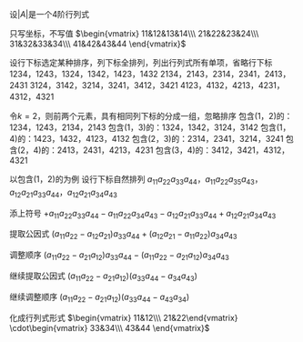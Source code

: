 设$|A|$是一个4阶行列式

只写坐标，不写值
$\begin{vmatrix}
11&12&13&14\\\ 
21&22&23&24\\\ 
31&32&33&34\\\ 
41&42&43&44
\end{vmatrix}$

设行下标选定某种排序，列下标全排列，列出行列式所有单项，省略行下标
$1234，1243，1324，1342，1423，1432$
$2134，2143，2314，2341，2413，2431$
$3124，3142，3214，3241，3412，3421$
$4123，4132，4213，4231，4312，4321$

令$k=2$，则前两个元素，具有相同列下标的分成一组，忽略排序
包含(1，2)的：$1234，1243，2134，2143$
包含(1，3)的：$1324，1342，3124，3142$
包含(1，4)的：$1423，1432，4123，4132$
包含(2，3)的：$2314，2341，3214，3241$
包含(2，4)的：$2413，2431，4213，4231$
包含(3，4)的：$3412，3421，4312，4321$

以包含(1，2)的为例
设行下标自然排列
$a_{11}a_{22}a_{33}a_{44}，
a_{11}a_{22}a_{35}a_{43}，
a_{12}a_{21}a_{33}a_{44}，
a_{12}a_{21}a_{34}a_{43}$

添上符号
$+a_{11}a_{22}a_{33}a_{44}
-a_{11}a_{22}a_{34}a_{43}
-a_{12}a_{21}a_{33}a_{44}
+a_{12}a_{21}a_{34}a_{43}$

提取公因式
$(a_{11}a_{22}-a_{12}a_{21})a_{33}a_{44}
+(a_{12}a_{21}-a_{11}a_{22})a_{34}a_{43}$

调整顺序
$(a_{11}a_{22}-a_{21}a_{12})a_{33}a_{44}
-(a_{11}a_{22}-a_{21}a_{12})a_{34}a_{43}$

继续提取公因式
$(a_{11}a_{22}-a_{21}a_{12})
(a_{33}a_{44}-a_{34}a_{43})$

继续调整顺序
$(a_{11}a_{22}-a_{21}a_{12})
(a_{33}a_{44}-a_{43}a_{34})$

化成行列式形式
$\begin{vmatrix}
11&12\\\ 21&22\end{vmatrix}
\cdot\begin{vmatrix}
33&34\\\ 
43&44
\end{vmatrix}$





